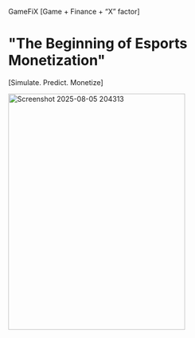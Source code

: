GameFiX	[Game + Finance + “X” factor] 
# "The Beginning of Esports Monetization"
[Simulate. Predict. Monetize]


<img width="355" height="475" alt="Screenshot 2025-08-05 204313" src="https://github.com/user-attachments/assets/2b455043-9cb1-4f68-a8b1-76d31cb3cd1b" />



